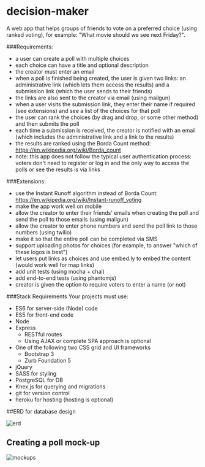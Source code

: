 # decision-maker

A web app that helps groups of friends to vote on a preferred choice (using ranked voting), for example: "What movie should we see next Friday?".

###Requirements:

- a user can create a poll with multiple choices
- each choice can have a title and optional description
- the creator must enter an email
- when a poll is finished being created, the user is given two links: an administrative link (which lets them access the results) and a submission link (which the user sends to their friends)
- the links are also sent to the creator via email (using mailgun)
- when a user visits the submission link, they enter their name if required (see extensions) and see a list of the choices for that poll
- the user can rank the choices (by drag and drop, or some other method) and then submits the poll
- each time a submission is received, the creator is notified with an email (which includes the administrative link and a link to the results)
- the results are ranked using the Borda Count method: https://en.wikipedia.org/wiki/Borda_count
- note: this app does not follow the typical user authentication process: voters don't need to register or log in and the only way to access the polls or see the results is via links

###Extensions:

- use the Instant Runoff algorithm instead of Borda Count: https://en.wikipedia.org/wiki/Instant-runoff_voting
- make the app work well on mobile
- allow the creator to enter their friends' emails when creating the poll and send the poll to those emails (using mailgun)
- allow the creator to enter phone numbers and send the poll link to those numbers (using twilio)
- make it so that the entire poll can be completed via SMS
- support uploading photos for choices (for example, to answer "which of these logos is best")
- let users put links as choices and use embed.ly to embed the content (would work well for map links)
- add unit tests (using mocha + chai)
- add end-to-end tests (using phantomjs)
- creator is given the option to require voters to enter a name (or not)

###Stack Requirements
Your projects must use:

- ES6 for server-side (Node) code
- ES5 for front-end code
- Node
- Express
  - RESTful routes
  - Using AJAX or complete SPA approach is optional
- One of the following two CSS grid and UI frameworks
  - Bootstrap 3
  - Zurb Foundation 5
- jQuery
- SASS for styling
- PostgreSQL for DB
- Knex.js for querying and migrations
- git for version control
- heroku for hosting (hosting is optional)

##ERD for database design

![erd](http://adriandgr.github.io/decision-maker/img/ERD.gif)

## Creating a poll mock-up
![mockups](http://adriandgr.github.io/decision-maker/img/mockups-create-workflow.jpg)

